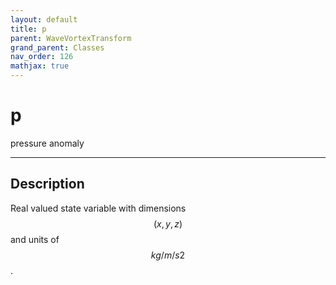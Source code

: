 ```yaml
---
layout: default
title: p
parent: WaveVortexTransform
grand_parent: Classes
nav_order: 126
mathjax: true
---
```


#  p

pressure anomaly


---

## Description
Real valued state variable with dimensions $$(x,y,z)$$ and units of $$kg/m/s2$$.


